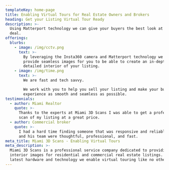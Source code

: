 ```yaml
---
templateKey: home-page
title: Enabling Virtual Tours for Real Estate Owners and Brokers
heading: Get your Listing Virtual Tour Ready
description: >-
  Using Matterport technology we can give your buyers the best look at your
  deal.
offerings:
  blurbs:
    - image: /img/cctv.png
      text: >-
        By leveraging the Insta360 camera and Matterport technology we can
        provide seamless images for you to be able to create an in-depth and
        detailed interior of your listing.
    - image: /img/time.png
      text: >-
        We are fast and tech savvy. 

        We work with you to help you sell your listing and make your buyers
        experience as smooth and seamless as possible.
testimonials:
  - author: Miami Realtor
    quote: >-
      Thanks to the experts at Miami 3D Scans I was able to get a professional
      scan of my listing at a great price.
  - author: Commercial broker
    quote: >-
      I had a hard time finding someone that was responsive and reliable.  Sean
      and his team were thoughtful, professional, and fast.
meta_title: Miami 3D Scans - Enabling Virtual Tours
meta_description: >-
  Miami 3D Scans is a professional service company dedicated to providing
  interior images for residential and commercial real estate listings. Using the
  latest hardware and technology we enable virtual touring like no other.
---
```


